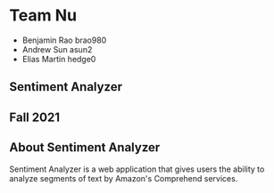 # Team Nu
* Benjamin Rao brao980
* Andrew Sun asun2
* Elias Martin hedge0 
## Sentiment Analyzer

## Fall 2021

## About Sentiment Analyzer

Sentiment Analyzer is a web application that gives users the ability to analyze segments of text by Amazon's Comprehend services. 
